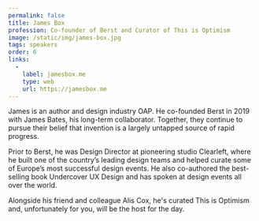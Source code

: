 ```yaml
---
permalink: false
title: James Box
profession: Co-founder of Berst and Curator of This is Optimism
image: /static/img/james-box.jpg
tags: speakers
order: 6
links:
  -
    label: jamesbox.me
    type: web
    url: https://jamesbox.me
---
```


James is an author and design industry OAP. He co-founded Berst in 2019 with James Bates, his long-term collaborator. Together, they continue to pursue their belief that invention is a largely untapped source of rapid progress.

Prior to Berst, he was Design Director at pioneering studio Clearleft, where he built one of the country’s leading design teams and helped curate some of Europe’s most successful design events. He also co-authored the best-selling book Undercover UX Design and has spoken at design events all over the world.

Alongside his friend and colleague Alis Cox, he's curated This is Optimism and, unfortunately for you, will be the host for the day.
